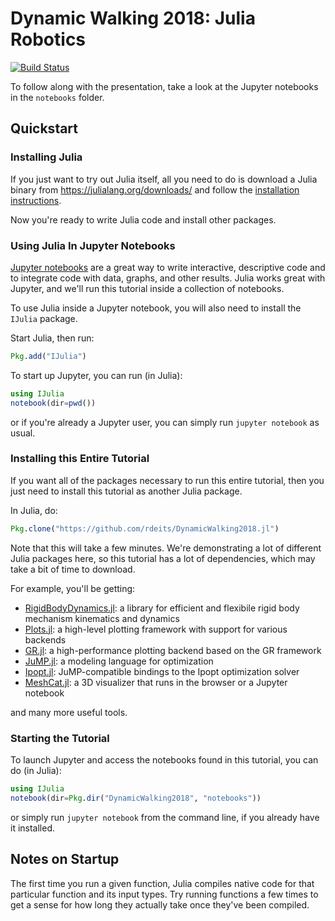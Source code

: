 # Dynamic Walking 2018: Julia Robotics

[![Build Status](https://travis-ci.org/rdeits/DynamicWalking2018.jl.svg?branch=master)](https://travis-ci.org/rdeits/DynamicWalking2018.jl)

To follow along with the presentation, take a look at the Jupyter notebooks in the `notebooks` folder.

## Quickstart

### Installing Julia

If you just want to try out Julia itself, all you need to do is download a Julia binary from https://julialang.org/downloads/ and follow the [installation instructions](https://julialang.org/downloads/platform.html#windows).

Now you're ready to write Julia code and install other packages.

### Using Julia In Jupyter Notebooks

[Jupyter notebooks](http://jupyter.org/) are a great way to write interactive, descriptive code and to integrate code with data, graphs, and other results. Julia works great with Jupyter, and we'll run this tutorial inside a collection of notebooks.

To use Julia inside a Jupyter notebook, you will also need to install the `IJulia` package.

Start Julia, then run:

```julia
Pkg.add("IJulia")
```

To start up Jupyter, you can run (in Julia):

```julia
using IJulia
notebook(dir=pwd())
```

or if you're already a Jupyter user, you can simply run `jupyter notebook` as usual.

### Installing this Entire Tutorial

If you want all of the packages necessary to run this entire tutorial, then you just need to install this tutorial as another Julia package.

In Julia, do:

```julia
Pkg.clone("https://github.com/rdeits/DynamicWalking2018.jl")
```

Note that this will take a few minutes. We're demonstrating a lot of different Julia packages here, so this tutorial has a lot of dependencies, which may take a bit of time to download.

For example, you'll be getting:

* [RigidBodyDynamics.jl](https://github.com/JuliaRobotics/RigidBodyDynamics.jl): a library for efficient and flexibile rigid body mechanism kinematics and dynamics
* [Plots.jl](https://github.com/JuliaPlots/Plots.jl): a high-level plotting framework with support for various backends
* [GR.jl](https://github.com/jheinen/GR.jl): a high-performance plotting backend based on the GR framework
* [JuMP.jl](https://github.com/JuliaOpt/JuMP.jl): a modeling language for optimization
* [Ipopt.jl](https://github.com/JuliaOpt/Ipopt.jl): JuMP-compatible bindings to the Ipopt optimization solver
* [MeshCat.jl](https://github.com/rdeits/MeshCat.jl): a 3D visualizer that runs in the browser or a Jupyter notebook

and many more useful tools.

### Starting the Tutorial

To launch Jupyter and access the notebooks found in this tutorial, you can do (in Julia):

```julia
using IJulia
notebook(dir=Pkg.dir("DynamicWalking2018", "notebooks"))
```

or simply run `jupyter notebook` from the command line, if you already have it installed.

## Notes on Startup

The first time you run a given function, Julia compiles native code for that particular function and its input types. Try running functions a few times to get a sense for how long they actually take once they've been compiled.
